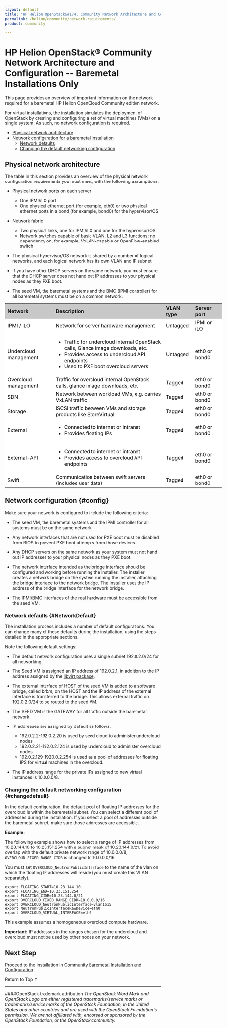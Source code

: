 ```yaml
---
layout: default
title: "HP Helion OpenStack&#174; Community Network Architecture and Configuration"
permalink: /helion/community/network-requirements/
product: community

---
```

<!--UNDER REVISION-->

<script>

function PageRefresh {
onLoad="window.refresh"
}

PageRefresh();

</script>

<!--
<p style="font-size: small;"> <a href="/helion/community/">&#9664; PREV</a> | <a href="/helion/community/">&#9650; UP</a> | <a href="/helion/community/install-overview/">NEXT &#9654;</a> </p>
-->

# HP Helion OpenStack&reg; Community Network Architecture and Configuration -- Baremetal Installations Only

This page provides an overview of important information on the network required for a baremetal HP Helion OpenCloud Community edition network.

For virtual installations, the installation simulates the deployment of OpenStack by creating and configuring a set of virtual machines (VMs) on a single system. As such, no network configuration is required.

* [Physical network architecture](#physical-network-architecture)
* [Network configuration for a baremetal installation](#config)
	* [Network defaults](#NetworkDefault)
	* [Changing the default networking configuration](#changedefault) 


## Physical network architecture

The table in this section provides an overview of the physical network configuration requirements you must meet, with the following assumptions:

- Physical network ports on each server
  - One IPMI/iLO port
  - One physical ethernet port (for example, eth0) or two physical ethernet ports in a bond (for example, bond0) for the hypervisor/OS

- Network fabric
  - Two physical links, one for IPMI/iLO and one for the hypervisor/OS
  - Network switches capable of basic VLAN, L2 and L3 functions; no dependency on, for example, VxLAN-capable or OpenFlow-enabled switch

- The physical hypervisor/OS network is shared by a number of logical networks, and each logical network has its own VLAN and IP subnet
- If you have other DHCP servers on the same network, you must ensure that the DHCP server does not hand out IP addresses to your physical nodes as they PXE boot.
- The seed VM, the baremetal systems and the BMC (IPMI controller) for all
  baremetal systems must be on a common network.

<!--
For detailed information, see the [Reference architecture](/helion/community//reference-architecture/).
--> 

<table style="text-align: left; vertical-align: top; width:700px;">

<tr style="background-color: #C8C8C8;">
<th> Network </th>
<th> Description </th>
<th> VLAN type </th>
<th> Server port </th>

</tr>

<tr style="background-color: white; color: black;">
<td> IPMI / iLO </td>
<td> Network for server hardware management </td>
<td> Untagged </td>
<td> IPMI or iLO</td>

</tr>

<tr style="background-color: white; color: black;">
<td> Undercloud management </td>
<td> <ul><li>Traffic for undercloud internal OpenStack calls, Glance image downloads, etc.</li>
<li>Provides access to undercloud API endpoints</li>
<li>Used to PXE boot overcloud servers</li>
</ul> </td>
<td> Untagged </td>
<td> eth0 or bond0</td>

</tr>

<tr style="background-color: white; color: black;">
<td> Overcloud management </td>
<td> Traffic for overcloud internal OpenStack calls, glance image downloads, etc. </td>
<td> Tagged </td>
<td> eth0 or bond0</td>

</tr>

<tr style="background-color: white; color: black;">
<td> SDN </td>
<td> Network between workload VMs, e.g. carries VxLAN traffic </td>
<td> Tagged </td>
<td> eth0 or bond0</td>

</tr>

<tr style="background-color: white; color: black;">
<td> Storage </td>
<td> iSCSi traffic between VMs and storage products like StoreVirtual </td>
<td> Tagged </td>
<td> eth0 or bond0</td>

</tr>

<tr style="background-color: white; color: black;">
<td> External </td>
<td><ul><li> Connected to internet or intranet</li>
<li>Provides floating IPs</li></ul> </td>
<td> Tagged </td>
<td> eth0 or bond0</td>

</tr>

<tr style="background-color: white; color: black;">
<td> External-API </td>
<td> <ul><li>Connected to internet or intranet</li>
<li>Provides access to overcloud API endpoints</li></ul> </td>
<td> Tagged </td>
<td> eth0 or bond0</td>

</tr>

<tr style="background-color: white; color: black;">
<td> Swift </td>
<td> Communication between swift servers (includes user data)  </td>
<td> Tagged </td>
<td> eth0 or bond0</td>

</tr>

</table>


## Network configuration {#config}

Make sure your network is configured to include the following criteria:

* The seed VM, the baremetal systems and the IPMI controller for all systems must be on the same network.

* Any network interfaces that are not used for PXE boot must be disabled from BIOS to prevent PXE boot attempts from those devices.

* Any DHCP servers on the same network as your system must not hand out IP addresses to your physical nodes as they PXE boot.

* The network interface intended as the bridge interface should be configured and working before running the installer. The installer creates a network bridge on the system running the installer, attaching the bridge interface to the network bridge. The installer uses the IP address of the bridge interface for the network bridge.

* The IPMI/BMC interfaces of the real hardware must be accessible from the seed VM.

 
### Network defaults {#NetworkDefault}

The installation process includes a number of default configurations. You can change many of these defaults during the installation, using the steps detailed in the appropriate sections.

Note the following default settings:

- The default network configuration uses a single subnet 192.0.2.0/24 for all networking. 
- The Seed VM is assigned an IP address of 192.0.2.1, in addition to the IP address assigned by the [libvirt package](#packages). 
- The external interface of HOST of the seed VM is added to a software bridge, called *brbm*, on the HOST and the IP address of the external interface is transferred to the bridge. This allows external traffic on 192.0.2.0/24 to be routed to the seed VM.
- The SEED VM is the GATEWAY for all traffic outside the baremetal network.
- IP addresses are assigned by default as follows:

	- 192.0.2.2-192.0.2.20 is used by seed cloud to administer undercloud nodes
	- 192.0.2.21-192.0.2.124 is used by undercloud to administer overcloud nodes
	- 192.0.2.129-1920.0.2.254 is used as a pool of addresses for floating IPS for virtual machines in the overcloud.

- The IP address range for the private IPs assigned to new virtual instances is 10.0.0.0/8. 

### Changing the default networking configuration {#changedefault}

In the default configuration, the default pool of floating IP addresses for the overcloud is within the baremetal subnet. You can select a different pool of addresses during the installation. If you select a pool of
addresses outside the baremetal subnet, make sure those addresses are accessible.

**Example:**

The following example shows how to select a range of IP addresses from 10.23.144.10 to 10.23.151.254 with a subnet mask of 10.23.144.0/21. To avoid overlap with the default private network range of 10.0.0.0/8, `OVERCLOUD_FIXED_RANGE_CIDR` is changed to 10.0.0.0/16.

You must set `OVERCLOUD_NeutronPublicInterface` to the name of the vlan on which the floating IP addresses will reside (you must create this VLAN separately).

	export FLOATING_START=10.23.144.10
	export FLOATING_END=10.23.151.254
	export FLOATING_CIDR=10.23.144.0/21
	export OVERCLOUD_FIXED_RANGE_CIDR=10.0.0.0/16
	export OVERCLOUD_NeutronPublicInterface=vlan1515
	export NeutronPublicInterfaceRawDevice=eth0
	export OVERCLOUD_VIRTUAL_INTERFACE=eth0

  This example assumes a homogeneous overcloud compute hardware.

**Important:** IP addresses in the ranges chosen for the undercloud and overcloud must not be used by other nodes
on your network.

## Next Step

Proceed to the installation in [Community Baremetal Installation and Configuration](/helion/community/install/)

<a href="#top" style="padding:14px 0px 14px 0px; text-decoration: none;"> Return to Top &#8593; </a>

----
####OpenStack trademark attribution
*The OpenStack Word Mark and OpenStack Logo are either registered trademarks/service marks or trademarks/service marks of the OpenStack Foundation, in the United States and other countries and are used with the OpenStack Foundation's permission. We are not affiliated with, endorsed or sponsored by the OpenStack Foundation, or the OpenStack community.*
